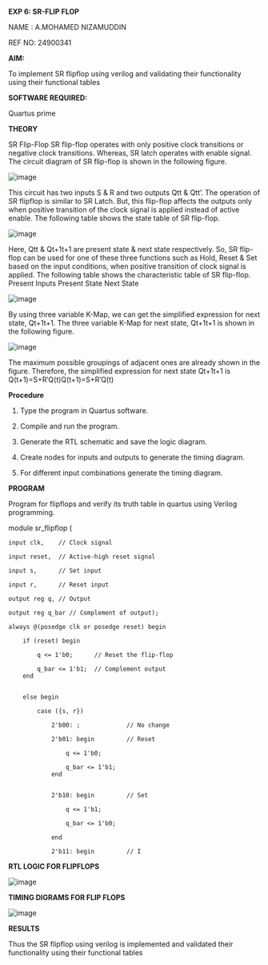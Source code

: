 **EXP 6: SR-FLIP FLOP**

NAME : A.MOHAMED NIZAMUDDIN

REF NO: 24900341

**AIM:**

To implement  SR flipflop using verilog and validating their functionality using their functional tables

**SOFTWARE REQUIRED:**

Quartus prime

**THEORY**

SR Flip-Flop SR flip-flop operates with only positive clock transitions or negative clock transitions. Whereas, SR latch operates with enable signal. The circuit diagram of SR flip-flop is shown in the following figure.

![image](https://github.com/naavaneetha/SR-FLIPFLOP-USING-CASE/assets/154305477/0f710028-ad52-4d3e-9276-8714cf023a25)

 
This circuit has two inputs S & R and two outputs Qtt & Qtt’. The operation of SR flipflop is similar to SR Latch. But, this flip-flop affects the outputs only when positive transition of the clock signal is applied instead of active enable. The following table shows the state table of SR flip-flop.

![image](https://github.com/naavaneetha/SR-FLIPFLOP-USING-CASE/assets/154305477/dabfc4f4-87e3-4cbc-9472-f89ee1b5ed30)

 
Here, Qtt & Qt+1t+1 are present state & next state respectively. So, SR flip-flop can be used for one of these three functions such as Hold, Reset & Set based on the input conditions, when positive transition of clock signal is applied. The following table shows the characteristic table of SR flip-flop. Present Inputs Present State Next State

![image](https://github.com/naavaneetha/SR-FLIPFLOP-USING-CASE/assets/154305477/dd90d16c-aec5-4290-a586-e2346b1e9eb5)

 
By using three variable K-Map, we can get the simplified expression for next state, Qt+1t+1. The three variable K-Map for next state, Qt+1t+1 is shown in the following figure.

![image](https://github.com/naavaneetha/SR-FLIPFLOP-USING-CASE/assets/154305477/473efad6-d70b-4ca7-aeb7-898bbfca319f)

 
The maximum possible groupings of adjacent ones are already shown in the figure. Therefore, the simplified expression for next state Qt+1t+1 is Q(t+1)=S+R′Q(t)Q(t+1)=S+R′Q(t)

**Procedure**

1.	Type the program in Quartus software.

2.	Compile and run the program.

3.	Generate the RTL schematic and save the logic diagram.

4.	Create nodes for inputs and outputs to generate the timing diagram.

5.	For different input combinations generate the timing diagram.

**PROGRAM**

 Program for flipflops and verify its truth table in quartus using Verilog programming.

 module sr_flipflop (
   
    input clk,    // Clock signal
    
    input reset,  // Active-high reset signal
    
    input s,      // Set input
    
    input r,      // Reset input
    
    output reg q, // Output
    
    output reg q_bar // Complement of output);
    
    always @(posedge clk or posedge reset) begin
    
        if (reset) begin
        
            q <= 1'b0;      // Reset the flip-flop
            
            q_bar <= 1'b1;  // Complement output
        end
        
        
        else begin
        
            case ({s, r})
            
                2'b00: ;             // No change
                
                2'b01: begin         // Reset
                
                    q <= 1'b0;
                    
                    q_bar <= 1'b1;
                end
                
                
                2'b10: begin         // Set
                
                    q <= 1'b1;
                    
                    q_bar <= 1'b0;
              
                end
                
                2'b11: begin         // I


**RTL LOGIC FOR FLIPFLOPS**

![image](https://github.com/user-attachments/assets/9d6f4811-1586-48e6-a812-01331792c40b)



**TIMING DIGRAMS FOR FLIP FLOPS**


![image](https://github.com/user-attachments/assets/b54c9baa-def6-47f1-b09d-60703a6718a2)



**RESULTS**


Thus the  SR flipflop using verilog is implemented and validated their functionality using their functional tables

